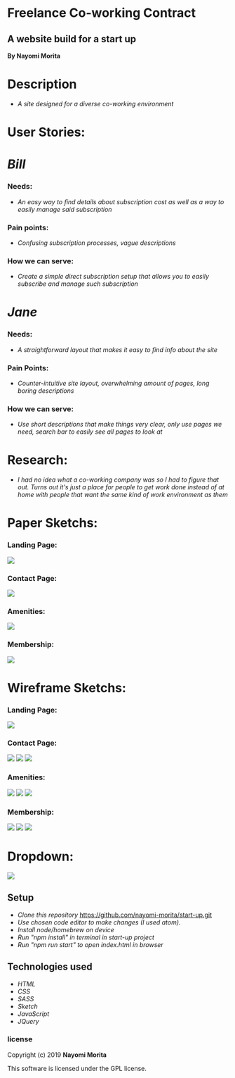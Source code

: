 # Freelance Co-working Contract

## A website build for a start up

**By Nayomi Morita**

# Description
* _A site designed for a diverse co-working environment_

# User Stories:

# _Bill_

### Needs:
* _An easy way to find details about subscription cost as well as a way to easily manage said subscription_

### Pain points:
* _Confusing subscription processes, vague descriptions_

### How we can serve:
* _Create a simple direct subscription setup that allows you to easily subscribe and manage such subscription_

# _Jane_

### Needs:
* _A straightforward layout that makes it easy to find info about the site_

### Pain Points:
* _Counter-intuitive site layout, overwhelming amount of pages, long boring descriptions_

### How we can serve:
* _Use short descriptions that make things very clear, only use pages we need, search bar to easily see all pages to look at_

# Research:
* _I had no idea what a co-working company was so I had to figure that out. Turns out it's just a place for people to get work done instead of at home with people that want the same kind of work environment as them_

# Paper Sketchs:

### Landing Page:
![](src/assets/img/imgread/sketch-landing.jpg)

### Contact Page:
![](src/assets/img/imgread/sketch-contact.png)

### Amenities:
![](src/assets/img/imgread/sketch-amenities.png)

### Membership:
![](src/assets/img/imgread/sketch-member.png)



# Wireframe Sketchs:

### Landing Page:
![](src/assets/img/imgread/landing-pg-desktop.png)

### Contact Page:
![](src/assets/img/imgread/contact-pg-desktop.png)
![](src/assets/img/imgread/contact-pg-tablet.png)
![](src/assets/img/imgread/contact-pg-phone.png)

### Amenities:
![](src/assets/img/imgread/amenities-pg-desktop.png)
![](src/assets/img/imgread/amenities-pg-tablet.png)
![](src/assets/img/imgread/amenities-pg-phone.png)

### Membership:
![](src/assets/img/imgread/member-pg-desktop.png)
![](src/assets/img/imgread/member-pg-tablet.png)
![](src/assets/img/imgread/member-pg-phone.png)

# Dropdown:
![](src/assets/img/imgread/dropdown.png)

## Setup

* _Clone this repository_
https://github.com/nayomi-morita/start-up.git
* _Use chosen code editor to make changes (I used atom)._
* _Install node/homebrew on device_
* _Run "npm install" in terminal in start-up project_
* _Run "npm run start" to open index.html in browser_

## Technologies used
* _HTML_
* _CSS_
* _SASS_
* _Sketch_
* _JavaScript_
* _JQuery_

### license

Copyright (c) 2019 **Nayomi Morita**

This software is licensed under the GPL license.
